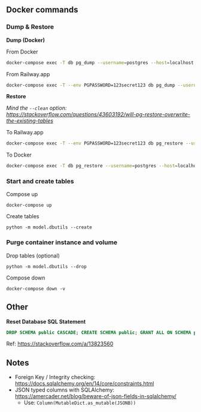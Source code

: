 ## Docker commands

### Dump & Restore

**Dump (Docker)**

From Docker

```sh
docker-compose exec -T db pg_dump --username=postgres --host=localhost --port=5432 --dbname=rowing --verbose --format=tar > db-backup.tar
```

From Railway.app

```sh
docker-compose exec -T --env PGPASSWORD=123secret123 db pg_dump --username=postgres --host=example.railway.app --port=6863 --dbname=railway --verbose --format=tar > db-backup.tar
```

**Restore**

*Mind the `--clean` option: https://stackoverflow.com/questions/43603192/will-pg-restore-overwrite-the-existing-tables*

To Railway.app

```sh
docker-compose exec -T --env PGPASSWORD=123secret123 db pg_restore --username=postgres --host=example.railway.app --port=6863 --dbname=railway --verbose --clean < db-backup.tar
```

To Docker

```sh
docker-compose exec -T db pg_restore --username=postgres --host=localhost --port=5432 --dbname=rowing --verbose --clean < db-backup.tar
```

### Start and create tables

Compose up

    docker-compose up

Create tables

    python -m model.dbutils --create

### Purge container instance and volume

Drop tables (optional)

    python -m model.dbutils --drop

Compose down

    docker-compose down -v

## Other

**Reset Database SQL Statement**

```SQL
DROP SCHEMA public CASCADE; CREATE SCHEMA public; GRANT ALL ON SCHEMA public TO postgres; GRANT ALL ON SCHEMA public TO public;
```
Ref: https://stackoverflow.com/a/13823560

## Notes

- Foreign Key / Integrity checking: https://docs.sqlalchemy.org/en/14/core/constraints.html
- JSON typed columns with SQLAlchemy: https://amercader.net/blog/beware-of-json-fields-in-sqlalchemy/
    - Use: `Column(MutableDict.as_mutable(JSONB))`
